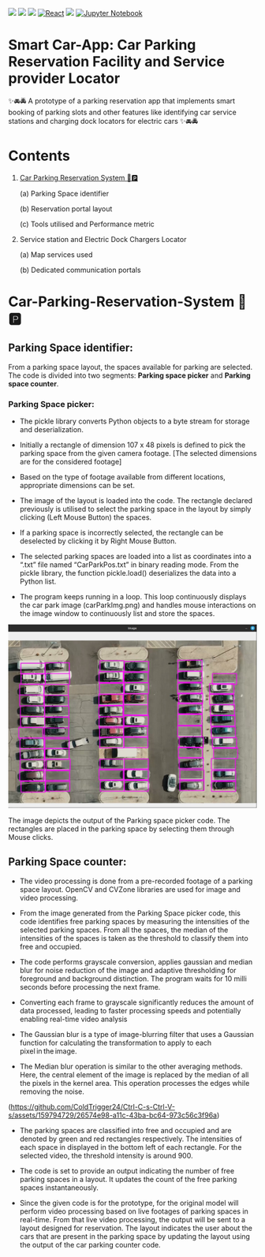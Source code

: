 [<img src="https://upload.wikimedia.org/wikipedia/commons/thumb/0/0e/Intel_logo_%282020%2C_light_blue%29.svg/300px-Intel_logo_%282020%2C_light_blue%29.svg.png" width="50">](https://www.intel.com/)
[<img src="https://www.intel.com/content/dam/develop/public/us/en/images/admin/oneapi-logo-rev-4x3-rwd.png" width="50">](https://www.intel.com/)
[<img src="https://upload.wikimedia.org/wikipedia/commons/b/bb/Java-logo.png" width="50">](https://www.java.com/)
[![React](https://img.shields.io/badge/React-%2300D8FF.svg?style=flat&logo=react&logoColor=white)](https://reactjs.org/)
<img src="https://upload.wikimedia.org/wikipedia/commons/6/61/HTML5_logo_and_wordmark.svg" width="50">
[![Jupyter Notebook](https://img.shields.io/badge/Jupyter%20Notebook-%23F37626.svg?style=flat&logo=jupyter&logoColor=white)](https://jupyter.org/)

# Smart Car-App: Car Parking Reservation Facility and Service provider Locator
✨🚘🚔 A prototype of a parking reservation app that implements smart booking of parking slots and other features like identifying car service stations and charging dock locators for electric cars ✨🚘🚔

# Contents
1. [Car Parking Reservation System 🚗🅿](#Car-Parking-Reseravtion-System)
   
	(a) Parking Space identifier

	(b) Reservation portal layout

	(c) Tools utilised and Performance metric

2. Service station and Electric Dock Chargers Locator
   
	(a) Map services used

	(b) Dedicated communication portals

<a name="Car-Parking-Reseravtion-System"></a>
# Car-Parking-Reservation-System 🚗🅿
## Parking Space identifier:
From a parking space layout, the spaces available for parking are selected. The code is divided into two segments: **Parking space picker** and **Parking space counter**.
### Parking Space picker:  

+ The pickle library converts Python objects to a byte stream for storage and deserialization. 

+ Initially a rectangle of dimension 107 x 48 pixels is defined to pick the parking space from the given camera footage. [The selected dimensions are for the considered footage] 

+ Based on the type of footage available from different locations, appropriate dimensions can be set. 

+ The image of the layout is loaded into the code. The rectangle declared previously is utilised to select the parking space in the layout by simply clicking (Left Mouse Button) the spaces. 

+ If a parking space is incorrectly selected, the rectangle can be deselected by clicking it by Right Mouse Button.     

+ The selected parking spaces are loaded into a list as coordinates into a “.txt” file named “CarParkPos.txt” in binary reading mode. From the pickle library, the function pickle.load() deserializes the data into a Python list.
  
+ The program keeps running in a loop. This loop continuously displays the car park image (carParkImg.png) and handles mouse interactions on the image window to continuously list and store the spaces.

![generated image](materials/parkingsysimg1.jpeg)

The image depicts the output of the Parking space picker code. The rectangles are placed in the parking space by selecting them through Mouse clicks. 

## Parking Space counter:

+ The video processing is done from a pre-recorded footage of a parking space layout. OpenCV and CVZone libraries are used for image and video processing.  

+ From the image generated from the Parking Space picker code, this code identifies free parking spaces by measuring the intensities of the selected parking spaces. From all the spaces, the median of the intensities of the spaces is taken as the threshold to classify them into free and occupied.  

+ The code performs grayscale conversion, applies gaussian and median blur for noise reduction of the image and adaptive thresholding for foreground and background distinction. The program waits for 10 milli seconds before processing the next frame. 

+ Converting each frame to grayscale significantly reduces the amount of data processed, leading to faster processing speeds and potentially enabling real-time video analysis 

+ The Gaussian blur is a type of image-blurring filter that uses a Gaussian function for calculating the transformation to apply to each pixel in the image. 

+ The Median blur operation is similar to the other averaging methods. Here, the central element of the image is replaced by the median of all the pixels in the kernel area. This operation processes the edges while removing the noise.

(https://github.com/ColdTrigger24/Ctrl-C-s-Ctrl-V-s/assets/159794729/26574e98-a11c-43ba-bc64-973c56c3f96a)

+ The parking spaces are classified into free and occupied and are denoted by green and red rectangles respectively. The intensities of each space in displayed in the bottom left of each rectangle. For the selected video, the threshold intensity is around 900.  

+ The code is set to provide an output indicating the number of free parking spaces in a layout. It updates the count of the free parking spaces instantaneously.  


 

+ Since the given code is for the prototype, for the original model will perform video processing based on live footages of parking spaces in real-time. From that live video processing, the output will be sent to a layout designed for reservation. The layout indicates the user about the cars that are present in the parking space by updating the layout using the output of the car parking counter code. 
